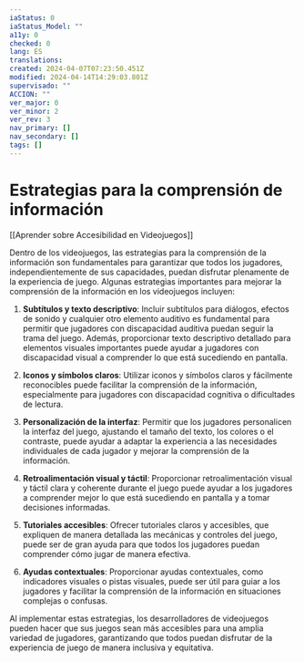 ```yaml
---
iaStatus: 0
iaStatus_Model: ""
a11y: 0
checked: 0
lang: ES
translations: 
created: 2024-04-07T07:23:50.451Z
modified: 2024-04-14T14:29:03.801Z
supervisado: ""
ACCION: ""
ver_major: 0
ver_minor: 2
ver_rev: 3
nav_primary: []
nav_secondary: []
tags: []
---
```

# Estrategias para la comprensión de información

[[Aprender sobre Accesibilidad en Videojuegos]]

Dentro de los videojuegos, las estrategias para la comprensión de la información son fundamentales para garantizar que todos los jugadores, independientemente de sus capacidades, puedan disfrutar plenamente de la experiencia de juego. Algunas estrategias importantes para mejorar la comprensión de la información en los videojuegos incluyen:

1. **Subtítulos y texto descriptivo**: Incluir subtítulos para diálogos, efectos de sonido y cualquier otro elemento auditivo es fundamental para permitir que jugadores con discapacidad auditiva puedan seguir la trama del juego. Además, proporcionar texto descriptivo detallado para elementos visuales importantes puede ayudar a jugadores con discapacidad visual a comprender lo que está sucediendo en pantalla.

2. **Iconos y símbolos claros**: Utilizar iconos y símbolos claros y fácilmente reconocibles puede facilitar la comprensión de la información, especialmente para jugadores con discapacidad cognitiva o dificultades de lectura.

3. **Personalización de la interfaz**: Permitir que los jugadores personalicen la interfaz del juego, ajustando el tamaño del texto, los colores o el contraste, puede ayudar a adaptar la experiencia a las necesidades individuales de cada jugador y mejorar la comprensión de la información.

4. **Retroalimentación visual y táctil**: Proporcionar retroalimentación visual y táctil clara y coherente durante el juego puede ayudar a los jugadores a comprender mejor lo que está sucediendo en pantalla y a tomar decisiones informadas.

5. **Tutoriales accesibles**: Ofrecer tutoriales claros y accesibles, que expliquen de manera detallada las mecánicas y controles del juego, puede ser de gran ayuda para que todos los jugadores puedan comprender cómo jugar de manera efectiva.

6. **Ayudas contextuales**: Proporcionar ayudas contextuales, como indicadores visuales o pistas visuales, puede ser útil para guiar a los jugadores y facilitar la comprensión de la información en situaciones complejas o confusas.

Al implementar estas estrategias, los desarrolladores de videojuegos pueden hacer que sus juegos sean más accesibles para una amplia variedad de jugadores, garantizando que todos puedan disfrutar de la experiencia de juego de manera inclusiva y equitativa.

